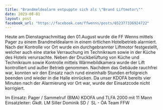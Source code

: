 ```yaml
---
title: "Brandmeldealarm entpuppte sich als \"Brand Liftmotor\""
date: 2023-08-01
layout: post
facebook_url: "https://facebook.com/ffwenns/posts/652377336924722"
---
```


Heute am Dienstagnachmittag den 01.August wurde die FF Wenns mittels Pager zu einem Brandmeldealarm in einem örtlichen Hotelbetrieb alarmiert. Nach der Kontrolle vor Ort wurde ein durchgebrannter Liftmotor festgestellt, welcher auch eine starke Verrauchung im Technikraum sowie in der Küche des Hotels verursachte. Neben der Druckbelüftung von Küche und Technikraum sowie Kontrolle mittels Wärmebildkamera wurde der Lift kontrolliert und außer Betrieb genommen. Nachdem das Gebäude rauchfrei war, konnten wir den Einsatz nach rund eineinhalb Stunden erfolgreich beenden und wieder in die Halle einrücken. Da unser KDOFA bereits vier Minuten nach der Alarmierung vor Ort war, wurde der Einsatzcode nicht korrigiert. 

Im Einsatz:
 Pager / Sammelruf (BMA) 
 KDOFA und TLFA 2000 mit 11 Mann
 Einsatzleiter: Gkdt. LM Siller Dominik
 SD / ️ SL - ÖA Team FFW